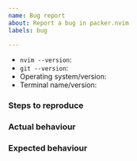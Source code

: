 ```yaml
---
name: Bug report
about: Report a bug in packer.nvim
labels: bug

---
```


<!-- Before creating an issue, please search the issue tracker and make sure packer.nvim is up to date -->
<!-- If your issue is a general usage question, please create a GitHub discussions thread: https://github.com/wbthomason/packer.nvim/discussions -->

- `nvim --version`:
- `git --version`:
- Operating system/version:
- Terminal name/version:

### Steps to reproduce

### Actual behaviour

### Expected behaviour

